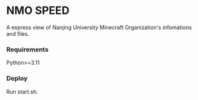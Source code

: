 # NMO SPEED
A express view of Nanjing University Minecraft Organization's infomations and files.

### Requirements
Python>=3.11
### Deploy
Run start.sh.
